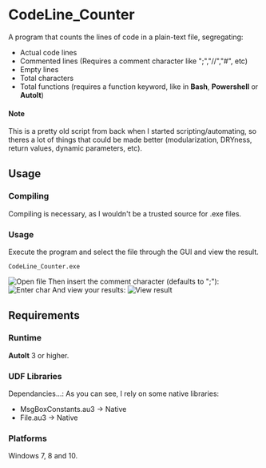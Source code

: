 
# CodeLine_Counter

A program that counts the lines of code in a plain-text file, segregating:
- Actual code lines
- Commented lines (Requires a comment character like ";","//","#", etc)
- Empty lines
- Total characters
- Total functions (requires a function keyword, like in **Bash**, **Powershell** or **AutoIt**)
#### Note
This is a pretty old script from back when I started scripting/automating, so theres a lot of things that could be made better (modularization, DRYness, return values, dynamic parameters, etc).

## Usage
### Compiling
Compiling is necessary, as I wouldn't be a trusted source for .exe files.
### Usage
Execute the program and select the file through the GUI and view the result.
```
CodeLine_Counter.exe
```
![Open file](https://drive.google.com/uc?export=view&id=1tuac-IFoiEgyQOtJkUGQlehfvoOyRJ-I)
Then insert the comment character (defaults to ";"):
![Enter char](https://drive.google.com/uc?export=view&id=1OT_dbqWW-dMAHl95GiWJWOA3oVOVzsLe)
And view your results:
![View result](https://drive.google.com/uc?exporrt=view&id=19aDPHKDnW8kYSRZbppLwwVzT0B6U42Uo)
## Requirements
### Runtime
**AutoIt** 3 or higher.
### UDF Libraries
 Dependancies...: As you can see, I rely on some native libraries:
- MsgBoxConstants.au3 -> Native
- File.au3 -> Native

### Platforms 
Windows 7, 8 and 10.